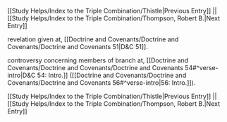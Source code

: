 [[Study Helps/Index to the Triple Combination/Thistle|Previous Entry]]  ||  [[Study Helps/Index to the Triple Combination/Thompson, Robert B.|Next Entry]]

 revelation given at, [[Doctrine and Covenants/Doctrine and Covenants/Doctrine and Covenants 51|D&C 51]].

 controversy concerning members of branch at, [[Doctrine and Covenants/Doctrine and Covenants/Doctrine and Covenants 54#^verse-intro|D&C 54: Intro.]] ([[Doctrine and Covenants/Doctrine and Covenants/Doctrine and Covenants 56#^verse-intro|56: Intro.]]).

[[Study Helps/Index to the Triple Combination/Thistle|Previous Entry]]  ||  [[Study Helps/Index to the Triple Combination/Thompson, Robert B.|Next Entry]]